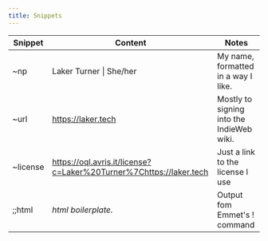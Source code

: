 ```yaml
---
title: Snippets
---
```


| Snippet | Content | Notes |
| ---- | ---- | ---- |
| ~np | Laker Turner \| She/her | My name, formatted in a way I like. |
| ~url | https://laker.tech | Mostly to signing into the IndieWeb wiki. |
| ~license | https://oql.avris.it/license?c=Laker%20Turner%7Chttps://laker.tech | Just a link to the license I use |
| ;;html | *html boilerplate.* | Output fom Emmet's ! command |
